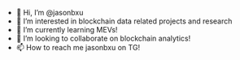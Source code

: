 - 👋 Hi, I’m @jasonbxu
- 👀 I’m interested in blockchain data related projects and research
- 🌱 I’m currently learning MEVs!
- 💞️ I’m looking to collaborate on blockchain analytics!
- 📫 How to reach me jasonbxu on TG!

<!---
jasonbxu/jasonbxu is a ✨ special ✨ repository because its `README.md` (this file) appears on your GitHub profile.
You can click the Preview link to take a look at your changes.
--->
